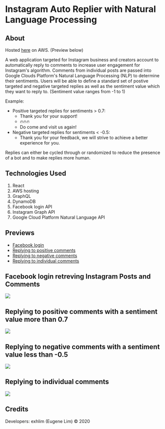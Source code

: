 # Instagram Auto Replier with Natural Language Processing

## About

Hosted [here](https://master.d14529d6qyf5xb.amplifyapp.com/) on AWS. (Preview below)

A web application targeted for Instagram business and creators account to automatically reply to comments to increase user engagement for Instagram's algorithm.
Comments from individual posts are passed into Google Clouds Platform's Natural Language Processing (NLP) to determine their sentiments.
Users will be able to define a standard set of postive targeted and negative targeted replies as well as the sentiment value which they want to reply to. (Sentiment value ranges from -1 to 1)

Example:
 - Positive targeted replies for sentiments > 0.7:
    - Thank you for your support!
    - 🔥🔥🔥
    - Do come and visit us again!
 - Negative targeted replies for sentiments < -0.5:
    - Thank you for your feedback, we will strive to achieve a better experience for you.

Replies can either be cycled through or randomized to reduce the presence of a bot and to make replies more human.

## Technologies Used

1. React
2. AWS hosting
3. GraphQL
4. DynamoDB
5. Facebook login API
6. Instagram Graph API
7. Google Cloud Platform Natural Language API

## Previews
  * [Facebook login](#facebook-login-retreving-instagram-posts-and-comments)
  * [Replying to positive comments](#replying-to-positive-comments-with-a-sentiment-value-more-than-0.7)
  * [Replying to negative comments](#replying-to-negative-comments-with-a-sentiment-value-less-than--0.5)
  * [Replying to individual comments](#replying-to-individual-comments)

## Facebook login retreving Instagram Posts and Comments
![](./public/login.gif)

## Replying to positive comments with a sentiment value more than 0.7
![](./public/positive.gif)

## Replying to negative comments with a sentiment value less than -0.5
![](./public/negative.gif)

## Replying to individual comments
![](./public/individual.gif)

## Credits

Developers: exhlim (Eugene Lim) © 2020